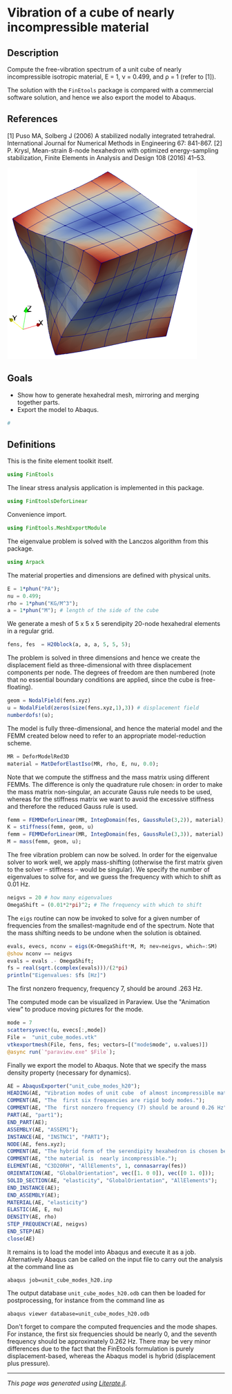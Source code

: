 # Vibration of a cube of nearly incompressible material

## Description

Compute the free-vibration spectrum of a unit cube of nearly
incompressible isotropic material, E = 1, ν = 0.499, and ρ = 1 (refer to [1]).

The solution with the `FinEtools` package is compared with a commercial
software  solution, and hence we also export the model to Abaqus.

## References

[1] Puso MA, Solberg J (2006) A stabilized nodally integrated tetrahedral. International Journal for Numerical Methods in Engineering 67: 841-867.
[2] P. Krysl, Mean-strain 8-node hexahedron with optimized energy-sampling
stabilization, Finite Elements in Analysis and Design 108 (2016) 41–53.

![](unit_cube-mode7.png)

## Goals

- Show how to generate hexahedral mesh, mirroring and merging together parts.
- Export the model to Abaqus.

```julia
#
```

## Definitions

This is the finite element toolkit itself.

```julia
using FinEtools
```

The linear stress analysis application is implemented in this package.

```julia
using FinEtoolsDeforLinear
```

Convenience import.

```julia
using FinEtools.MeshExportModule
```

The eigenvalue problem is solved with the Lanczos algorithm from this package.

```julia
using Arpack
```

The material properties and dimensions are defined with physical units.

```julia
E = 1*phun("PA");
nu = 0.499;
rho = 1*phun("KG/M^3");
a = 1*phun("M"); # length of the side of the cube
```

We generate a mesh of  5 x 5 x 5 serendipity 20-node hexahedral elements in a
regular grid.

```julia
fens, fes  = H20block(a, a, a, 5, 5, 5);
```

The problem is solved in three dimensions and hence we create the displacement
field as three-dimensional with three displacement components per node. The
degrees of freedom are then numbered  (note that no essential boundary
conditions are applied, since the cube is free-floating).

```julia
geom = NodalField(fens.xyz)
u = NodalField(zeros(size(fens.xyz,1),3)) # displacement field
numberdofs!(u);
```

The model is fully three-dimensional, and hence the material model  and the
FEMM created below need to refer to an appropriate model-reduction scheme.

```julia
MR = DeforModelRed3D
material = MatDeforElastIso(MR, rho, E, nu, 0.0);
```

Note that we compute the stiffness  and the mass matrix using different FEMMs.
The difference  is only the quadrature rule chosen: in order to make the mass
matrix  non-singular, an accurate  Gauss rule  needs to be used, whereas for
the stiffness matrix we want to avoid the excessive stiffness  and therefore
the reduced Gauss rule is used.

```julia
femm = FEMMDeforLinear(MR, IntegDomain(fes, GaussRule(3,2)), material);
K = stiffness(femm, geom, u)
femm = FEMMDeforLinear(MR, IntegDomain(fes, GaussRule(3,3)), material)
M = mass(femm, geom, u);
```

The free vibration problem  can now be solved.   In order for the eigenvalue
solver  to work well, we apply mass-shifting (otherwise the first matrix
given to the solver – stiffness – would be singular). We specify the number
of eigenvalues to solve for, and we  guess the frequency  with which to shift
as 0.01 Hz.

```julia
neigvs = 20 # how many eigenvalues
OmegaShift = (0.01*2*pi)^2; # The frequency with which to shift
```

The `eigs` routine can now be invoked to solve for a given number of
frequencies from the smallest-magnitude end of the spectrum. Note that the
mass shifting  needs to be undone when the solution is obtained.

```julia
evals, evecs, nconv = eigs(K+OmegaShift*M, M; nev=neigvs, which=:SM)
@show nconv == neigvs
evals = evals .- OmegaShift;
fs = real(sqrt.(complex(evals)))/(2*pi)
println("Eigenvalues: $fs [Hz]")
```

The first nonzero frequency, frequency 7, should be around .263 Hz.

The computed mode can be visualized in Paraview. Use the  "Animation view" to
produce moving pictures for the mode.

```julia
mode = 7
scattersysvec!(u, evecs[:,mode])
File =  "unit_cube_modes.vtk"
vtkexportmesh(File, fens, fes; vectors=[("mode$mode", u.values)])
@async run(`"paraview.exe" $File`);
```

Finally  we export the model to Abaqus.  Note that we specify the mass
density property (necessary for dynamics).

```julia
AE = AbaqusExporter("unit_cube_modes_h20");
HEADING(AE, "Vibration modes of unit cube  of almost incompressible material.");
COMMENT(AE, "The  first six frequencies are rigid body modes.");
COMMENT(AE, "The  first nonzero frequency (7) should be around 0.26 Hz");
PART(AE, "part1");
END_PART(AE);
ASSEMBLY(AE, "ASSEM1");
INSTANCE(AE, "INSTNC1", "PART1");
NODE(AE, fens.xyz);
COMMENT(AE, "The hybrid form of the serendipity hexahedron is chosen because");
COMMENT(AE, "the material is  nearly incompressible.");
ELEMENT(AE, "C3D20RH", "AllElements", 1, connasarray(fes))
ORIENTATION(AE, "GlobalOrientation", vec([1. 0 0]), vec([0 1. 0]));
SOLID_SECTION(AE, "elasticity", "GlobalOrientation", "AllElements");
END_INSTANCE(AE);
END_ASSEMBLY(AE);
MATERIAL(AE, "elasticity")
ELASTIC(AE, E, nu)
DENSITY(AE, rho)
STEP_FREQUENCY(AE, neigvs)
END_STEP(AE)
close(AE)
```

It remains is to load the model into Abaqus and execute it as a job.
Alternatively Abaqus can be called on the input file to carry out the
analysis at the command line as

```
abaqus job=unit_cube_modes_h20.inp
```

The output database `unit_cube_modes_h20.odb` can then be loaded for
postprocessing, for instance from the command line as

```
abaqus viewer database=unit_cube_modes_h20.odb
```

Don't forget to compare the computed frequencies and the mode shapes.  For
instance, the first six frequencies should be nearly 0, and the seventh
frequency should be approximately  0.262 Hz. There may be  very minor
differences due to the fact that  the FinEtools formulation is purely
displacement-based, whereas the Abaqus model is hybrid (displacement plus
pressure).

---

*This page was generated using [Literate.jl](https://github.com/fredrikekre/Literate.jl).*

